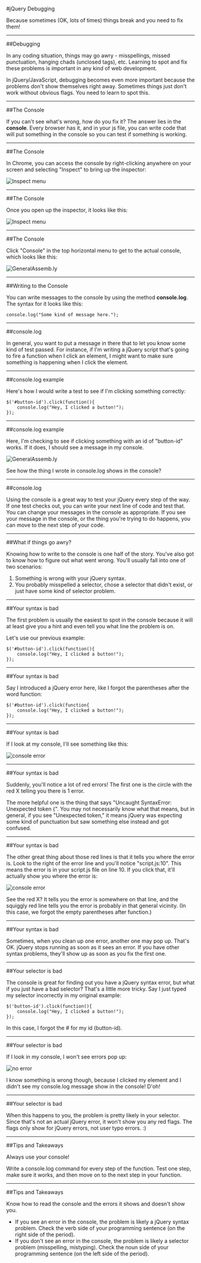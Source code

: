 #jQuery Debugging 

Because sometimes (OK, lots of times) things break and you need to fix them!

---

##Debugging

In any coding situation, things may go awry - misspellings, missed punctuation, hanging chads (unclosed tags), etc. Learning to spot and fix these problems is important in any kind of web development.

In jQuery/JavaScript, debugging becomes even more important because the problems don't show themselves right away. Sometimes things just don't work without obvious flags. You need to learn to spot this.

---

##The Console

If you can't see what's wrong, how do you fix it? The answer lies in the **console**. Every browser has it, and in your js file, you can write code that will put something in the console so you can test if something is working.

---

##The Console

In Chrome, you can access the console by right-clicking anywhere on your screen and selecting "Inspect" to bring up the inspector:

![Inspect menu](img/inspect.png)

---

##The Console

Once you open up the inspector, it looks like this:

![Inspect menu](img/element.png)

---

##The Console

Click "Console" in the top horizontal menu to get to the actual console, which looks like this:

![GeneralAssemb.ly](img/console.png)

---

##Writing to the Console

You can write messages to the console by using the method **console.log**. The syntax for it looks like this:

```
console.log("Some kind of message here.");
```
---

##console.log

In general, you want to put a message in there that to let you know some kind of test passed. For instance, if I'm writing a jQuery script that's going to fire a function when I click an element, I might want to make sure something is happening when I click the element.

---

##console.log example

Here's how I would write a test to see if I'm clicking something correctly:

```
$('#button-id').click(function(){
	console.log("Hey, I clicked a button!");
});
```

---

##console.log example

Here, I'm checking to see if clicking something with an id of "button-id" works. If it does, I should see a message in my console.

![GeneralAssemb.ly](img/log.png)

See how the thing I wrote in console.log shows in the console?

---

##console.log

Using the console is a great way to test your jQuery every step of the way. If one test checks out, you can write your next line of code and test that. You can change your messages in the console as appropriate. If you see your message in the console, or the thing you're trying to do happens, you can move to the next step of your code.

---

##What if things go awry?

Knowing how to write to the console is one half of the story. You've also got to know how to figure out what went wrong. You'll usually fall into one of two scenarios:

1. Something is wrong with your jQuery syntax.
2. You probably misspelled a selector, chose a selector that didn't exist, or just have some kind of selector problem.

---

##Your syntax is bad

The first problem is usually the easiest to spot in the console because it will at least give you a hint and even tell you what line the problem is on.

Let's use our previous example:

```
$('#button-id').click(function(){
	console.log("Hey, I clicked a button!");
});
```

---

##Your syntax is bad

Say I introduced a jQuery error here, like I forgot the parentheses after the word function:

```
$('#button-id').click(function{
	console.log("Hey, I clicked a button!");
});
```

---

##Your syntax is bad

If I look at my console, I'll see something like this:

![console error](img/error.png)

---

##Your syntax is bad

Suddenly, you'll notice a lot of red errors! The first one is the circle with the red X telling you there is 1 error. 

The more helpful one is the thing that says "Uncaught SyntaxError: Unexpected token {". You may not necessarily know what that means, but in general, if you see "Unexpected token," it means jQuery was expecting some kind of punctuation but saw something else instead and got confused.

---

##Your syntax is bad

The other great thing about those red lines is that it tells you where the error is. Look to the right of the error line and you'll notice "script.js:10". This means the error is in your script.js file on line 10. If you click that, it'll actually show you where the error is:

![console error](img/flagged-error.png)

See the red X? It tells you the error is somewhere on that line, and the squiggly red line tells you the error is probably in that general vicinity. (In this case, we forgot the empty parentheses after function.)

---

##Your syntax is bad

Sometimes, when you clean up one error, another one may pop up. That's OK. jQuery stops running as soon as it sees an error. If you have other syntax problems, they'll show up as soon as you fix the first one.

---

##Your selector is bad

The console is great for finding out you have a jQuery syntax error, but what if you just have a bad selector? That's a little more tricky. Say I just typed my selector incorrectly in my original example:

```
$('button-id').click(function(){
	console.log("Hey, I clicked a button!");
});
```

In this case, I forgot the # for my id (button-id).

---

##Your selector is bad

If I look in my console, I won't see errors pop up:

![no error](img/no-error.png)

I know something is wrong though, because I clicked my element and I didn't see my console.log message show in the console! D'oh!

---

##Your selector is bad

When this happens to you, the problem is pretty likely in your selector. Since that's not an actual jQuery error, it won't show you any red flags. The flags only show for jQuery errors, not user typo errors. :)

---

##Tips and Takeaways

Always use your console! 

Write a console.log command for every step of the function. Test one step, make sure it works, and then move on to the next step in your function.

---

##Tips and Takeaways

Know how to read the console and the errors it shows and doesn't show you.

* If you see an error in the console, the problem is likely a jQuery syntax problem. Check the verb side of your programming sentence (on the right side of the period).
* If you don't see an error in the console, the problem is likely a selector problem (misspelling, mistyping). Check the noun side of your programming sentence (on the left side of the period).
